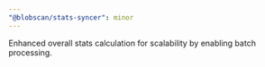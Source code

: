 ```yaml
---
"@blobscan/stats-syncer": minor
---
```


Enhanced overall stats calculation for scalability by enabling batch processing.
